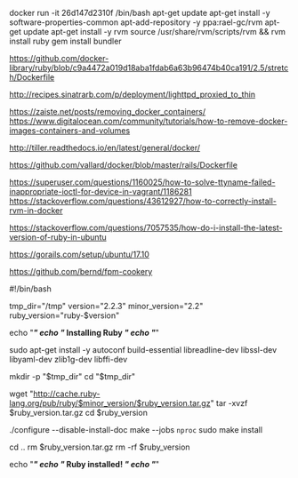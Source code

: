 docker run -it 26d147d2310f /bin/bash
apt-get update
apt-get install -y software-properties-common
apt-add-repository -y ppa:rael-gc/rvm
apt-get update
apt-get install -y  rvm
source /usr/share/rvm/scripts/rvm && rvm install ruby
gem install bundler

https://github.com/docker-library/ruby/blob/c9a4472a019d18aba1fdab6a63b96474b40ca191/2.5/stretch/Dockerfile

http://recipes.sinatrarb.com/p/deployment/lighttpd_proxied_to_thin

https://zaiste.net/posts/removing_docker_containers/
https://www.digitalocean.com/community/tutorials/how-to-remove-docker-images-containers-and-volumes

http://tiller.readthedocs.io/en/latest/general/docker/


https://github.com/vallard/docker/blob/master/rails/Dockerfile


https://superuser.com/questions/1160025/how-to-solve-ttyname-failed-inappropriate-ioctl-for-device-in-vagrant/1186281
https://stackoverflow.com/questions/43612927/how-to-correctly-install-rvm-in-docker


https://stackoverflow.com/questions/7057535/how-do-i-install-the-latest-version-of-ruby-in-ubuntu

https://gorails.com/setup/ubuntu/17.10



https://github.com/bernd/fpm-cookery


#!/bin/bash

tmp_dir="/tmp"
version="2.2.3"
minor_version="2.2"
ruby_version="ruby-$version"

echo "*******************"
echo "* Installing Ruby *"
echo "*******************"

sudo apt-get install -y autoconf build-essential libreadline-dev libssl-dev libyaml-dev zlib1g-dev libffi-dev

mkdir -p "$tmp_dir"
cd "$tmp_dir"

wget "http://cache.ruby-lang.org/pub/ruby/$minor_version/$ruby_version.tar.gz"
tar -xvzf $ruby_version.tar.gz
cd $ruby_version

./configure --disable-install-doc
make --jobs `nproc`
sudo make install

cd ..
rm $ruby_version.tar.gz
rm -rf $ruby_version

echo "*******************"
echo "* Ruby installed! *"
echo "*******************"
